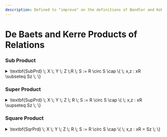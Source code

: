 ```yaml
---
description: Defined to "improve" on the definitions of Bandler and Kohout
---
```


# De Baets and Kerre Products of Relations

### Sub Product

<details>

<summary><span class="math">\textbf{SubPrd} \; X \; Y \; Z \;R \; S := R \circ S \cap \{ \; x,z : xR \subseteq Sz \; \}</span></summary>

***

$$\textbf{Relation} \; X \; Y \; R$$

$$\textbf{Relation} \; Y \; Z \; S$$

***

**Notation.**

1. $$\textbf{SubPrd} \; X \; Y \; Z \; R \; S$$ can be written $$\textbf{SubPrd} \; R \; S$$ when $$X$$, $$Y$$ and $$Z$$ are clear from the context.
2. $$\textbf{SubPrd} \; R \; S$$ can be written in symbols as $$R \vartriangleleft S$$.

***

```
fun SubPrd(X,Y,Z: set univ, R: X->Y, S: Y->Z) : X->Z {
  R.S & { x: X, z: Z | x.R in S.z }
}
```

</details>

### Super Product

<details>

<summary><span class="math">\textbf{SupPrd} \; X \; Y \; Z \; R \; S := R \circ S \cap \{ \; x,z : xR \supseteq Sz \; \}</span></summary>

***

$$\textbf{Relation} \; X \; Y \; R$$

$$\textbf{Relation} \; Y \; Z \; S$$

***

**Notation.**

1. $$\textbf{SupPrd} \; X \; Y \; Z \; R \; S$$ can be written $$\textbf{SupPrd} \; R \; S$$ when $$X$$, $$Y$$ and $$Z$$ are clear from the context.
2. $$\textbf{SupPrd} \; R \; S$$ can be written in symbols as $$R \vartriangleright S$$.

***

```
fun SupPrd(X,Y,Z: set univ, R: X->Y, S: Y->Z) : X->Z {
  R.S & { x: X, z: Z | S.z in x.R }
}
```

</details>

### Square Product

<details>

<summary><span class="math">\textbf{SqrPrd} \; X \; Y \; Z \; R \; S := R \circ S \cap \{ \; x,z : xR = Sz \; \}</span></summary>

***

$$\textbf{Relation} \; X \; Y \; R$$

$$\textbf{Relation} \; Y \; Z \; S$$

***

**Notation.**

1. $$\textbf{SqrPrd} \; X \; Y \; Z \; R \; S$$ can be written $$\textbf{SqrPrd} \; R \; S$$ when $$X$$, $$Y$$ and $$Z$$ are clear from the context.
2. $$\textbf{SqrPrd} \; R \; S$$ can be written in symbols as $$R \diamond S$$.

***

```
fun SqrPrd(X,Y,Z: set univ, R: X->Y, S: Y->Z) : X->Z {
  R.S & { x: X, z: Z | x.R = S.z }
}
```

</details>
